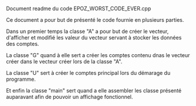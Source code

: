 Document readme du code EPOZ_WORST_CODE_EVER.cpp

Ce document a pour but de présenté le code fournie en plusieurs parties.

Dans un premier temps la classe "A" a pour but de créer le vecteur, 
d'afficher et modifié les valeur du vecteur servant à stocker les 
données des comptes.

La classe "G" quand à elle sert a créer les comptes contenu dnas le vecteur créer
dans le vecteur créer lors de la classe "A".

La classe "U" sert à créer le comptes principal lors du démarage du programme.

Et enfin la classe "main" sert quand a elle assembler les classe présenté
auparavant afin de pouvoir un affichage fonctionnel.
